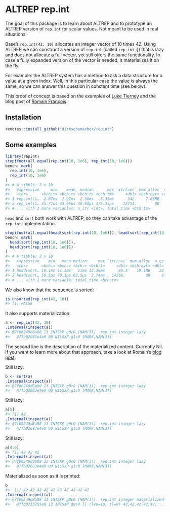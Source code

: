 
<!-- README.md is generated from README.Rmd. Please edit that file -->

# ALTREP rep.int

The goal of this package is to learn about ALTREP and to prototype an
ALTREP version of `rep.int` for scalar values. Not meant to be used in
real situations.

Base’s `rep.int(42, 10)` allocates an integer vector of 10 times 42.
Using ALTREP we can construct a version of `rep.int` (called `rep_int`
:)) that is lazy and does not allocate a full vector, yet still offers
the same functionality. In case a fully expanded version of the vector
is needed, it materializes it on the fly.

For example: the ALTREP system has a method to ask a data structure for
a value at a given index. Well, in this particular case the value is
always the same, so we can answer this question in constant time (see
below).

This proof of concept is based on the examples of [Luke
Tierney](https://github.com/ALTREP-examples/Rpkg-mutable/blob/master/src/mutable.c)
and the blog post of [Romain
François](https://purrple.cat/blog/2018/10/21/lazy-abs-altrep-cplusplus/).

## Installation

``` r
remotes::install_github("dirkschumacher/repint")
```

## Some examples

``` r
library(repint)
stopifnot(all.equal(rep.int(10, 1e6), rep_int(10, 1e6)))
bench::mark(
  rep.int(10, 1e6),
  rep_int(10, 1e6)
)
#> # A tibble: 2 x 10
#>   expression     min    mean  median      max `itr/sec` mem_alloc  n_gc
#>   <chr>      <bch:t> <bch:t> <bch:t> <bch:tm>     <dbl> <bch:byt> <dbl>
#> 1 rep.int(1…  2.07ms  2.92ms  2.36ms   5.35ms      342.    7.63MB    24
#> 2 rep_int(1… 35.77µs 43.95µs 40.84µs 375.35µs    22754.        0B    41
#> # ... with 2 more variables: n_itr <int>, total_time <bch:tm>
```

`head` and `sort` both work with ALTREP, so they can take advantage of
the `rep_int`
implementation.

``` r
stopifnot(all.equal(head(sort(rep.int(10, 1e6))), head(sort(rep_int(10, 1e6)))))
bench::mark(
  head(sort(rep.int(10, 1e6))),
  head(sort(rep_int(10, 1e6)))
)
#> # A tibble: 2 x 10
#>   expression    min   mean median     max `itr/sec` mem_alloc  n_gc n_itr
#>   <chr>      <bch:> <bch:> <bch:> <bch:t>     <dbl> <bch:byt> <dbl> <int>
#> 1 head(sort… 10.1ms 11.3ms   11ms 13.38ms      88.3    19.1MB    22     8
#> 2 head(sort… 58.5µs 70.1µs 62.5µs  2.74ms   14268.         0B     9  6745
#> # ... with 1 more variable: total_time <bch:tm>
```

We also know that the sequence is sorted:

``` r
is.unsorted(rep_int(42, 10))
#> [1] FALSE
```

It also supports materialization:

``` r
a <- rep_int(42, 10)
.Internal(inspect(a))
#> @7fb0249d8a88 13 INTSXP g0c0 [NAM(3)]  rep.int integer lazy
#>   @7fb02083e4e0 00 NILSXP g1c0 [MARK,NAM(3)]
```

The second line is the description of the materialized content.
Currently Nil. If you want to learn more about that approach, take a
look at Romain’s [blog
post](https://purrple.cat/blog/2018/10/21/lazy-abs-altrep-cplusplus/).

Still lazy:

``` r
b <- sort(a)
.Internal(inspect(a))
#> @7fb0249d8a88 13 INTSXP g0c0 [NAM(3)]  rep.int integer lazy
#>   @7fb02083e4e0 00 NILSXP g1c0 [MARK,NAM(3)]
```

Still lazy:

``` r
a[5]
#> [1] 42
.Internal(inspect(a))
#> @7fb0249d8a88 13 INTSXP g0c0 [NAM(3)]  rep.int integer lazy
#>   @7fb02083e4e0 00 NILSXP g1c0 [MARK,NAM(3)]
```

Still lazy:

``` r
a[4:6]
#> [1] 42 42 42
.Internal(inspect(a))
#> @7fb0249d8a88 13 INTSXP g0c0 [NAM(3)]  rep.int integer lazy
#>   @7fb02083e4e0 00 NILSXP g1c0 [MARK,NAM(3)]
```

Materialized as soon as it is printed:

``` r
b
#>  [1] 42 42 42 42 42 42 42 42 42 42
.Internal(inspect(a))
#> @7fb0249d8a88 13 INTSXP g0c0 [NAM(3)]  rep.int integer materialized
#>   @7fb023b755e8 13 INTSXP g0c4 [] (len=10, tl=0) 42,42,42,42,42,...
```
